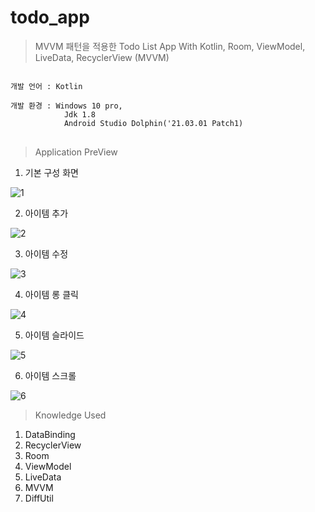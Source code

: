 # todo_app
>MVVM 패턴을 적용한 Todo List App
>With Kotlin, Room, ViewModel, LiveData, RecyclerView (MVVM)

<pre>
<code>
개발 언어 : Kotlin</br>
개발 환경 : Windows 10 pro,
            Jdk 1.8
            Android Studio Dolphin('21.03.01 Patch1)
</code>
</pre>

>Application PreView

1. 기본 구성 화면

![1](https://user-images.githubusercontent.com/62528282/215702169-3e9466eb-35b8-4c5f-a95a-b919c1f1c0a6.gif)

2. 아이템 추가

![2](https://user-images.githubusercontent.com/62528282/215702175-54f4db54-4bf3-459f-a728-5a8d1e8d1ab8.gif)

3. 아이템 수정

![3](https://user-images.githubusercontent.com/62528282/215702182-e4363778-d4cd-4f1d-91a0-b313e712df4e.gif)

4. 아이템 롱 클릭

![4](https://user-images.githubusercontent.com/62528282/215702184-c944fdad-eaac-4f85-bc49-ba00c326b645.gif)

5. 아이템 슬라이드

![5](https://user-images.githubusercontent.com/62528282/215702186-ad904230-10b4-4222-8f44-0c1952e36e77.gif)

6. 아이템 스크롤

![6](https://user-images.githubusercontent.com/62528282/215702192-f1359048-6ee8-40de-9f5d-01494f2120c2.gif)


>Knowledge Used
1. DataBinding
2. RecyclerView
3. Room
4. ViewModel
5. LiveData
6. MVVM
7. DiffUtil
